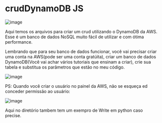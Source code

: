 # crudDynamoDB JS
![image](https://user-images.githubusercontent.com/44410208/115098358-107a4200-9f06-11eb-9858-0b9055f22715.png)

Aqui temos os arquivos para criar um crud utilizando o DynamoDB da AWS. Esse é um banco de dados NoSQL muito fácil de utilizar e com ótima performance.

Lembrando que para seu banco de dados funcionar, você vai precisar criar uma conta na AWS(pode ser uma conta gratúita), criar um banco de dados DynamoDB(Você vai achar vários tutoriais que ensinam a criar), crie sua tabela e substitua os parâmetros que estão no meu código.

![image](https://user-images.githubusercontent.com/44410208/115098587-348a5300-9f07-11eb-8986-b7762756311a.png)

PS: Quando você criar o usuário no painel da AWS, não se esqueça ed conceder permissão ao usuário:

![image](https://user-images.githubusercontent.com/44410208/115098656-93e86300-9f07-11eb-8f36-7d0023f5d65d.png)

Aqui no diretório tambem tem um exempro de Write em python caso precise.
